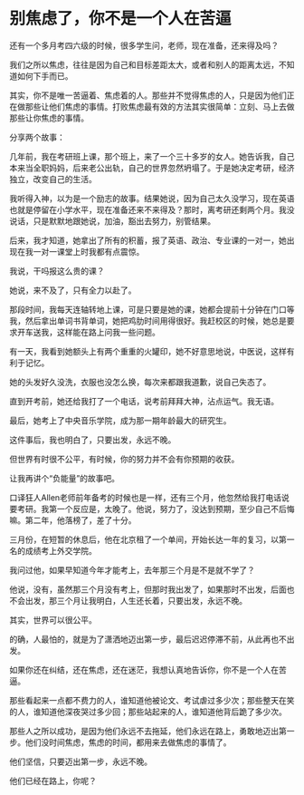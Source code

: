 # 别焦虑了，你不是一个人在苦逼

还有一个多月考四六级的时候，很多学生问，老师，现在准备，还来得及吗？ 

我们之所以焦虑，往往是因为自己和目标差距太大，或者和别人的距离太远，不知道如何下手而已。 

其实，你不是唯一苦逼着、焦虑着的人。那些并不觉得焦虑的人，只是因为他们正在做那些让他们焦虑的事情。打败焦虑最有效的方法其实很简单：立刻、马上去做那些让你焦虑的事情。 

分享两个故事： 

几年前，我在考研班上课，那个班上，来了一个三十多岁的女人。她告诉我，自己本来当全职妈妈，后来老公出轨，自己的世界忽然坍塌了。于是她决定考研，经济独立，改变自己的生活。 

我听得入神，以为是一个励志的故事。结果她说，因为自己太久没学习，现在英语也就是停留在小学水平，现在准备还来不来得及？那时，离考研还剩两个月。我没说话，只是默默地跟她说，加油，豁出去努力，别管结果。 

后来，我才知道，她拿出了所有的积蓄，报了英语、政治、专业课的一对一，她出现在我一对一课堂上时我都有点震惊。 

我说，干吗报这么贵的课？ 

她说，来不及了，只有全力以赴了。 

那段时间，我每天连轴转地上课，可是只要是她的课，她都会提前十分钟在门口等我，然后拿出单词书背单词，她把鸡肋时间用得很好。我赶校区的时候，她总是要求开车送我，这样能在路上问我一些问题。 

有一天，我看到她额头上有两个重重的火罐印，她不好意思地说，中医说，这样有利于记忆。 

她的头发好久没洗，衣服也没怎么换，每次来都跟我道歉，说自己失态了。 

直到开考前，她还给我打了一个电话，说考前拜拜大神，沾点运气。我无语。 

最后，她考上了中央音乐学院，成为那一期年龄最大的研究生。 

这件事后，我也明白了，只要出发，永远不晚。 

但世界有时很不公平，有时候，你的努力并不会有你预期的收获。 

让我再讲个“负能量”的故事吧。 

口译狂人Allen老师前年备考的时候也是一样，还有三个月，他忽然给我打电话说要考研。我第一个反应是，太晚了。他说，努力了，没达到预期，至少自己不后悔嘛。第二年，他落榜了，差了十分。 

三月份，在短暂的休息后，他在北京租了一个单间，开始长达一年的复习，以第一名的成绩考上外交学院。 

我问过他，如果早知道今年才能考上，去年那三个月是不是就不学了？ 

他说，没有，虽然那三个月没有考上，但那时我出发了，如果那时不出发，后面也不会出发，那三个月让我明白，人生还长着，只要出发，永远不晚。 

其实，世界可以很公平。 

的确，人最怕的，就是为了潇洒地迈出第一步，最后迟迟停滞不前，从此再也不出发。 

如果你还在纠结，还在焦虑，还在迷茫，我想认真地告诉你，你不是一个人在苦逼。 

那些看起来一点都不费力的人，谁知道他被论文、考试虐过多少次；那些整天在笑的人，谁知道他深夜哭过多少回；那些站起来的人，谁知道他背后跪了多少次。 

那些人之所以成功，是因为他们永远不去拖延，他们永远在路上，勇敢地迈出第一步。他们没时间焦虑，焦虑的时间，都用来去做焦虑的事情了。 

他们坚信，只要迈出第一步，永远不晚。 

他们已经在路上，你呢？